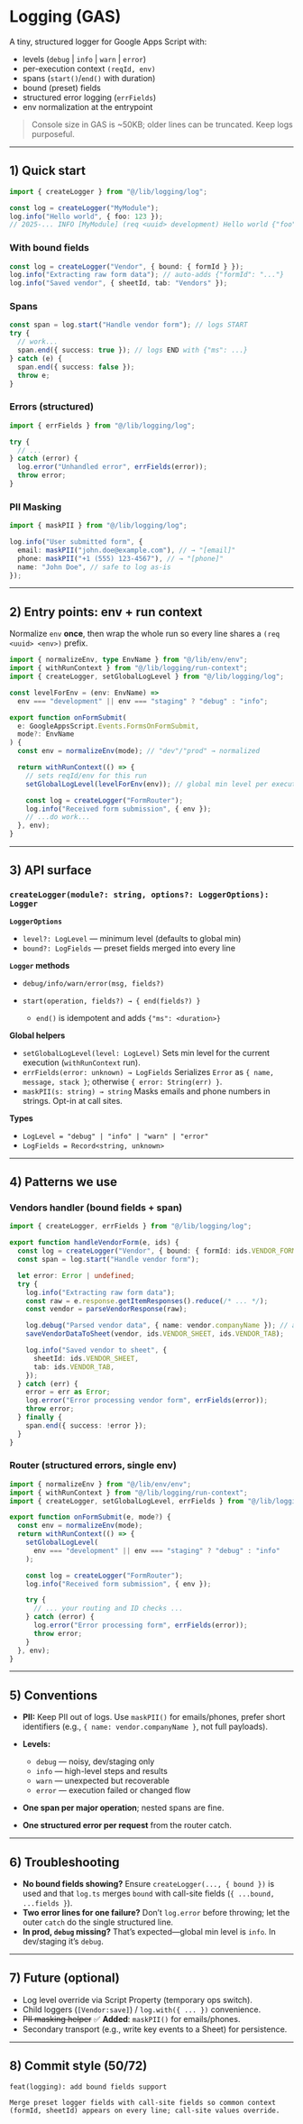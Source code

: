 # Logging (GAS)

A tiny, structured logger for Google Apps Script with:

- levels (`debug` | `info` | `warn` | `error`)
- per-execution context `(reqId, env)`
- spans (`start()`/`end()` with duration)
- bound (preset) fields
- structured error logging (`errFields`)
- env normalization at the entrypoint

> Console size in GAS is ~50KB; older lines can be truncated. Keep logs purposeful.

---

## 1) Quick start

```ts
import { createLogger } from "@/lib/logging/log";

const log = createLogger("MyModule");
log.info("Hello world", { foo: 123 });
// 2025-... INFO [MyModule] (req <uuid> development) Hello world {"foo":123}
```

### With bound fields

```ts
const log = createLogger("Vendor", { bound: { formId } });
log.info("Extracting raw form data"); // auto-adds {"formId": "..."}
log.info("Saved vendor", { sheetId, tab: "Vendors" });
```

### Spans

```ts
const span = log.start("Handle vendor form"); // logs START
try {
  // work...
  span.end({ success: true }); // logs END with {"ms": ...}
} catch (e) {
  span.end({ success: false });
  throw e;
}
```

### Errors (structured)

```ts
import { errFields } from "@/lib/logging/log";

try {
  // ...
} catch (error) {
  log.error("Unhandled error", errFields(error));
  throw error;
}
```

### PII Masking

```ts
import { maskPII } from "@/lib/logging/log";

log.info("User submitted form", {
  email: maskPII("john.doe@example.com"), // → "[email]"
  phone: maskPII("+1 (555) 123-4567"), // → "[phone]"
  name: "John Doe", // safe to log as-is
});
```

---

## 2) Entry points: env + run context

Normalize `env` **once**, then wrap the whole run so every line shares a `(req <uuid> <env>)` prefix.

```ts
import { normalizeEnv, type EnvName } from "@/lib/env/env";
import { withRunContext } from "@/lib/logging/run-context";
import { createLogger, setGlobalLogLevel } from "@/lib/logging/log";

const levelForEnv = (env: EnvName) =>
  env === "development" || env === "staging" ? "debug" : "info";

export function onFormSubmit(
  e: GoogleAppsScript.Events.FormsOnFormSubmit,
  mode?: EnvName
) {
  const env = normalizeEnv(mode); // "dev"/"prod" → normalized

  return withRunContext(() => {
    // sets reqId/env for this run
    setGlobalLogLevel(levelForEnv(env)); // global min level per execution

    const log = createLogger("FormRouter");
    log.info("Received form submission", { env });
    // ...do work...
  }, env);
}
```

---

## 3) API surface

### `createLogger(module?: string, options?: LoggerOptions): Logger`

**`LoggerOptions`**

- `level?: LogLevel` — minimum level (defaults to global min)
- `bound?: LogFields` — preset fields merged into every line

**`Logger` methods**

- `debug/info/warn/error(msg, fields?)`
- `start(operation, fields?) → { end(fields?) }`

  - `end()` is idempotent and adds `{"ms": <duration>}`

**Global helpers**

- `setGlobalLogLevel(level: LogLevel)`
  Sets min level for the current execution (`withRunContext` run).
- `errFields(error: unknown) → LogFields`
  Serializes `Error` as `{ name, message, stack }`; otherwise `{ error: String(err) }`.
- `maskPII(s: string) → string`
  Masks emails and phone numbers in strings. Opt-in at call sites.

**Types**

- `LogLevel = "debug" | "info" | "warn" | "error"`
- `LogFields = Record<string, unknown>`

---

## 4) Patterns we use

### Vendors handler (bound fields + span)

```ts
import { createLogger, errFields } from "@/lib/logging/log";

export function handleVendorForm(e, ids) {
  const log = createLogger("Vendor", { bound: { formId: ids.VENDOR_FORM } });
  const span = log.start("Handle vendor form");

  let error: Error | undefined;
  try {
    log.info("Extracting raw form data");
    const raw = e.response.getItemResponses().reduce(/* ... */);
    const vendor = parseVendorResponse(raw);

    log.debug("Parsed vendor data", { name: vendor.companyName }); // avoid full PII
    saveVendorDataToSheet(vendor, ids.VENDOR_SHEET, ids.VENDOR_TAB);

    log.info("Saved vendor to sheet", {
      sheetId: ids.VENDOR_SHEET,
      tab: ids.VENDOR_TAB,
    });
  } catch (err) {
    error = err as Error;
    log.error("Error processing vendor form", errFields(error));
    throw error;
  } finally {
    span.end({ success: !error });
  }
}
```

### Router (structured errors, single env)

```ts
import { normalizeEnv } from "@/lib/env/env";
import { withRunContext } from "@/lib/logging/run-context";
import { createLogger, setGlobalLogLevel, errFields } from "@/lib/logging/log";

export function onFormSubmit(e, mode?) {
  const env = normalizeEnv(mode);
  return withRunContext(() => {
    setGlobalLogLevel(
      env === "development" || env === "staging" ? "debug" : "info"
    );

    const log = createLogger("FormRouter");
    log.info("Received form submission", { env });

    try {
      // ... your routing and ID checks ...
    } catch (error) {
      log.error("Error processing form", errFields(error));
      throw error;
    }
  }, env);
}
```

---

## 5) Conventions

- **PII:** Keep PII out of logs. Use `maskPII()` for emails/phones, prefer short identifiers (e.g., `{ name: vendor.companyName }`, not full payloads).
- **Levels:**

  - `debug` — noisy, dev/staging only
  - `info` — high-level steps and results
  - `warn` — unexpected but recoverable
  - `error` — execution failed or changed flow

- **One span per major operation**; nested spans are fine.
- **One structured error per request** from the router catch.

---

## 6) Troubleshooting

- **No bound fields showing?**
  Ensure `createLogger(..., { bound })` is used and that `log.ts` merges `bound` with call-site fields (`{ ...bound, ...fields }`).
- **Two error lines for one failure?**
  Don’t `log.error` before throwing; let the outer `catch` do the single structured line.
- **In prod, `debug` missing?**
  That’s expected—global min level is `info`. In dev/staging it’s `debug`.

---

## 7) Future (optional)

- Log level override via Script Property (temporary ops switch).
- Child loggers (`[Vendor:save]`) / `log.with({ ... })` convenience.
- ~~PII masking helper~~ ✅ **Added**: `maskPII()` for emails/phones.
- Secondary transport (e.g., write key events to a Sheet) for persistence.

---

## 8) Commit style (50/72)

```
feat(logging): add bound fields support

Merge preset logger fields with call-site fields so common context
(formId, sheetId) appears on every line; call-site values override.
```
